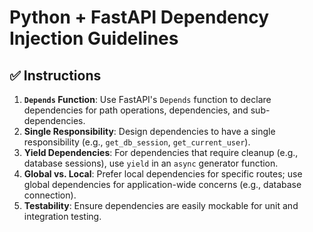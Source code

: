 # Python + FastAPI Dependency Injection Guidelines

## ✅ Instructions

1.  **`Depends` Function**: Use FastAPI's `Depends` function to declare dependencies for path operations, dependencies, and sub-dependencies.
2.  **Single Responsibility**: Design dependencies to have a single responsibility (e.g., `get_db_session`, `get_current_user`).
3.  **Yield Dependencies**: For dependencies that require cleanup (e.g., database sessions), use `yield` in an `async` generator function.
4.  **Global vs. Local**: Prefer local dependencies for specific routes; use global dependencies for application-wide concerns (e.g., database connection).
5.  **Testability**: Ensure dependencies are easily mockable for unit and integration testing.
